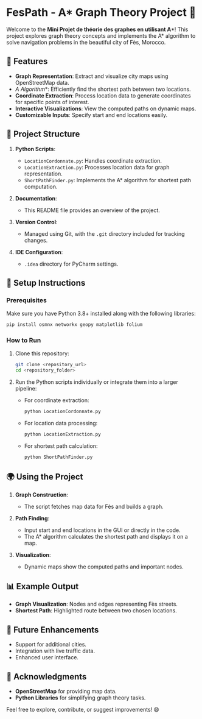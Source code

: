 # FesPath - A* Graph Theory Project 🚀

Welcome to the **Mini Projet de théorie des graphes en utilisant A***! This project explores graph theory concepts and implements the A* algorithm to solve navigation problems in the beautiful city of Fès, Morocco.

## 🌟 Features

- **Graph Representation**: Extract and visualize city maps using OpenStreetMap data.
- **A* Algorithm**: Efficiently find the shortest path between two locations.
- **Coordinate Extraction**: Process location data to generate coordinates for specific points of interest.
- **Interactive Visualizations**: View the computed paths on dynamic maps.
- **Customizable Inputs**: Specify start and end locations easily.

## 📂 Project Structure

1. **Python Scripts**:
   - `LocationCordonnate.py`: Handles coordinate extraction.
   - `LocationExtraction.py`: Processes location data for graph representation.
   - `ShortPathFinder.py`: Implements the A* algorithm for shortest path computation.

2. **Documentation**:
   - This README file provides an overview of the project.

3. **Version Control**:
   - Managed using Git, with the `.git` directory included for tracking changes.

4. **IDE Configuration**:
   - `.idea` directory for PyCharm settings.

## 🔧 Setup Instructions

### Prerequisites
Make sure you have Python 3.8+ installed along with the following libraries:

```bash
pip install osmnx networkx geopy matplotlib folium
```

### How to Run

1. Clone this repository:
   ```bash
   git clone <repository_url>
   cd <repository_folder>
   ```

2. Run the Python scripts individually or integrate them into a larger pipeline:
   - For coordinate extraction:
     ```bash
     python LocationCordonnate.py
     ```
   - For location data processing:
     ```bash
     python LocationExtraction.py
     ```
   - For shortest path calculation:
     ```bash
     python ShortPathFinder.py
     ```

## 🌍 Using the Project

1. **Graph Construction**:
   - The script fetches map data for Fès and builds a graph.

2. **Path Finding**:
   - Input start and end locations in the GUI or directly in the code.
   - The A* algorithm calculates the shortest path and displays it on a map.

3. **Visualization**:
   - Dynamic maps show the computed paths and important nodes.

## 📊 Example Output

- **Graph Visualization**: Nodes and edges representing Fès streets.
- **Shortest Path**: Highlighted route between two chosen locations.

## 🚀 Future Enhancements

- Support for additional cities.
- Integration with live traffic data.
- Enhanced user interface.



## 🙌 Acknowledgments

- **OpenStreetMap** for providing map data.
- **Python Libraries** for simplifying graph theory tasks.

Feel free to explore, contribute, or suggest improvements! 😄

